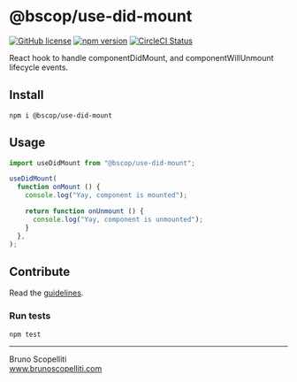 # @bscop/use-did-mount

[![GitHub license](https://img.shields.io/badge/license-MIT-blue.svg)](https://github.com/brunoscopelliti/use-did-mount/blob/main/LICENSE)
[![npm version](https://img.shields.io/npm/v/@bscop/use-did-mount.svg?style=flat)](https://www.npmjs.com/package/@bscop/use-did-mount)
[![CircleCI Status](https://circleci.com/gh/brunoscopelliti/use-did-mount.svg?style=shield&circle-token=:circle-token)](https://circleci.com/gh/brunoscopelliti/use-did-mount)

React hook to handle componentDidMount, and componentWillUnmount lifecycle events.

## Install

```
npm i @bscop/use-did-mount
```

## Usage

```js
import useDidMount from "@bscop/use-did-mount";

useDidMount(
  function onMount () {
    console.log("Yay, component is mounted");

    return function onUnmount () {
      console.log("Yay, component is unmounted");
    }
  },
);
```

## Contribute

Read the [guidelines](./CONTRIBUTING.md).

### Run tests

```
npm test
```

---

Bruno Scopelliti\
www.brunoscopelliti.com
